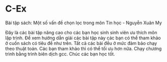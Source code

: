C-Ex
====

Bài tập sách: Một số vấn đề chọn lọc trong môn Tin học - Nguyễn Xuân My

Đây là các bài tập nâng cao cho các bạn học sinh sinh viên ưu thích môn lập trình. Để xem hướng dẫn giải các bài tập này các bạn có thể tham khảo ở cuốn sách có tiêu đề như trên.
Tất cả các bài đều ở mức đảm bảo chạy theo thuật toán. Các bạn tham khảo thì có thể tối ưu hơn nữa. 
Chạy chương trình bằng trình biên dịch gcc.
Chúc các bạn học tốt. 
